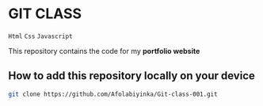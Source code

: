 # GIT CLASS

`Html` `Css` `Javascript`

<p> This repository contains the code for my <b>portfolio website</b>

</p>

## How to add this repository locally on your device

```bash
git clone https://github.com/Afolabiyinka/Git-class-001.git
```
